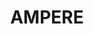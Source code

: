 ---
description: "AMPERE magnetic perturbation data and data products derived from the\
  \ Iridium constellation are \nprovided via the AMPERE Science Data Center to the\
  \ scientific community for basic research in space \nweather and magnetosphere-ionosphere\
  \ physics."
programmatic_access: No programmatic access
shortname: ampere
thumbnail_url: https://external-content.duckduckgo.com/iu/?u=https%3A%2F%2Fyt3.ggpht.com%2F-ZSi9KI4YMwY%2FAAAAAAAAAAI%2FAAAAAAAAAAA%2F9Co4MBuc9yg%2Fs900-c-k-no-mo-rj-c0xffffff%2Fphoto.jpg&f=1&nofb=1
timestamp: Fri, 11 Feb 2022 14:15:21 GMT
title: AMPERE
uuid: 3279365f-e9d1-47fe-a630-7404ca87cc59
website_link: http://ampere.jhuapl.edu/
---